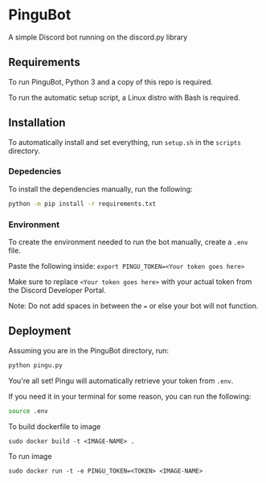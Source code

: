 # PinguBot
A simple Discord bot running on the discord.py library

## Requirements
To run PinguBot, Python 3 and a copy of this repo is required.

To run the automatic setup script, a Linux distro with Bash is required.

## Installation
To automatically install and set everything, run `setup.sh` in the `scripts` directory.

### Depedencies
To install the dependencies manually, run the following:
```bash
python -m pip install -r requirements.txt
```
### Environment
To create the environment needed to run the bot manually, create a `.env` file.

Paste the following inside: `export PINGU_TOKEN=<Your token goes here>`

Make sure to replace `<Your token goes here>` with your actual token from the Discord Developer Portal.

Note: Do not add spaces in between the `=` or else your bot will not function.

## Deployment
Assuming you are in the PinguBot directory, run: 
```bash
python pingu.py
```
You're all set! Pingu will automatically retrieve your token from `.env`.

If you need it in your terminal for some reason, you can run the following:
```bash
source .env
```

To build dockerfile to image
```
sudo docker build -t <IMAGE-NAME> .
```

To run image
```
sudo docker run -t -e PINGU_TOKEN=<TOKEN> <IMAGE-NAME>
```